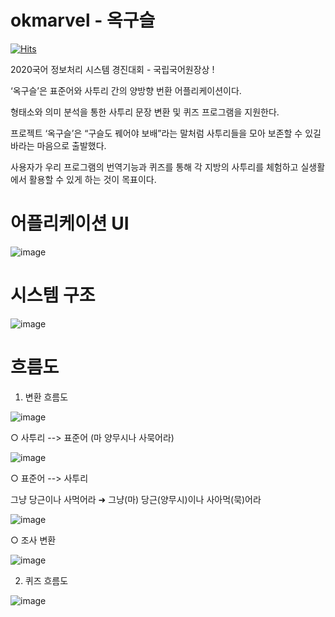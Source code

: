 # okmarvel - 옥구슬
[![Hits](https://hits.seeyoufarm.com/api/count/incr/badge.svg?url=https%3A%2F%2Fgithub.com%2Fyangjui%2Fhit-counter&count_bg=%23F54A4A&title_bg=%23555555&icon=googlekeep.svg&icon_color=%23FFFFFF&title=hits&edge_flat=false)](https://hits.seeyoufarm.com)

2020국어 정보처리 시스템 경진대회 - 국립국어원장상 !



‘옥구슬’은 표준어와 사투리 간의 양방향 번환 어플리케이션이다.

형태소와 의미 분석을 통한 사투리 문장 변환 및 퀴즈 프로그램을 지원한다.

프로젝트 ‘옥구슬’은 “구슬도 꿰어야 보배”라는 말처럼 사투리들을 모아 보존할 수 있길 바라는 
마음으로 출발했다.

사용자가 우리 프로그램의 번역기능과 퀴즈를 통해 각 지방의 사투리를 체험하고 실생활에서 활용할 수 있게 하는 것이 목표이다.


# 어플리케이션 UI
![image](https://user-images.githubusercontent.com/71171290/176360727-b629aecb-501e-4909-b9b9-f80e80bf9bb4.png)


# 시스템 구조
![image](https://user-images.githubusercontent.com/71171290/176361028-46576db1-c49d-4bbc-b6d4-122324c5ebfb.png)


# 흐름도

1. 변환 흐름도

![image](https://user-images.githubusercontent.com/71171290/176362147-ab8c8379-2bea-4aaf-b335-b94757b9a45b.png)

○ 사투리 --> 표준어 (마 양무시나 사묵어라)

![image](https://user-images.githubusercontent.com/71171290/176363993-c55402d5-8478-44d8-ae8f-70d98289907a.png)

○ 표준어 --> 사투리

그냥 당근이나 사먹어라 ➜ 그냥(마) 당근(양무시)이나 사아먹(묵)어라

![image](https://user-images.githubusercontent.com/71171290/176365087-88b95307-244c-41ed-837c-e578a4b3530f.png)

○ 조사 변환

![image](https://user-images.githubusercontent.com/71171290/176365394-37e714d0-c0ca-4dd8-9223-3e2038f080f4.png)


2. 퀴즈 흐름도

![image](https://user-images.githubusercontent.com/71171290/176362187-9dcf7968-67b4-4c91-abf5-77d3a2fc6848.png)




